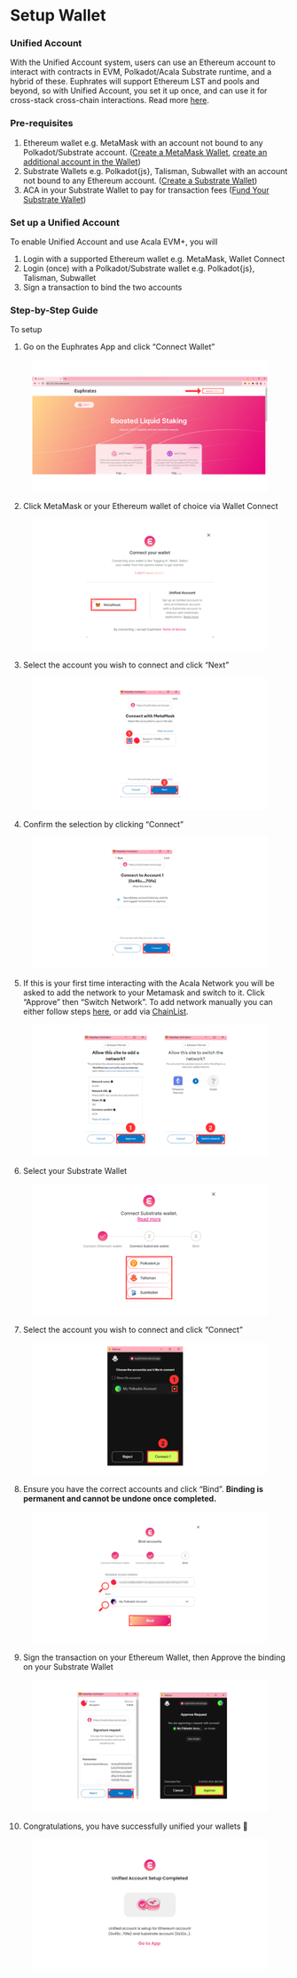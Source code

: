 # Setup Wallet

### Unified Account

With the Unified Account system, users can use an Ethereum account to interact with contracts in EVM, Polkadot/Acala Substrate runtime, and a hybrid of these. Euphrates will support Ethereum LST and pools and beyond, so with Unified Account, you set it up once, and can use it for cross-stack cross-chain interactions. Read more [here](./#unified-account).

### Pre-requisites

1. Ethereum wallet e.g. MetaMask with an account not bound to any Polkadot/Substrate account. ([Create a MetaMask Wallet](https://support.metamask.io/hc/en-us/articles/360015489531-Getting-started-with-MetaMask), [create an additional account in the Wallet](https://support.metamask.io/hc/en-us/articles/360015289452-How-to-create-an-additional-account-in-your-wallet))
2. Substrate Wallets e.g. Polkadot{js}, Talisman, Subwallet with an account not bound to any Ethereum account. ([Create a Substrate Wallet](https://wiki.acala.network/get-started/acala-network/acala-account/account-generation))
3. ACA in your Substrate Wallet to pay for transaction fees ([Fund Your Substrate Wallet](https://wiki.acala.network/integrate/integration/token-transfer))

### Set up a Unified Account

To enable Unified Account and use Acala EVM+, you will

1. Login with a supported Ethereum wallet e.g. MetaMask, Wallet Connect
2. Login (once) with a Polkadot/Substrate wallet e.g. Polkadot{js}, Talisman, Subwallet
3. Sign a transaction to bind the two accounts

### Step-by-Step Guide

To setup

1. Go on the Euphrates App and click “Connect Wallet”

<figure><img src="../../.gitbook/assets/image (5).png" alt=""><figcaption></figcaption></figure>

2. Click MetaMask or your Ethereum wallet of choice via Wallet Connect

<figure><img src="../../.gitbook/assets/image (6).png" alt=""><figcaption></figcaption></figure>

3. Select the account you wish to connect and click “Next”

<figure><img src="../../.gitbook/assets/image (7).png" alt=""><figcaption></figcaption></figure>

4. Confirm the selection by clicking “Connect”

<figure><img src="../../.gitbook/assets/30.png" alt=""><figcaption></figcaption></figure>

5. If this is your first time interacting with the Acala Network you will be asked to add the network to your Metamask and switch to it. Click “Approve” then “Switch Network”. To add network manually you can either follow steps [here](https://wiki.acala.network/build/development-guide/smart-contracts/get-started-evm/connect-to-a-node/use-metamask-with-evm+), or add via [ChainList](https://chainlist.org/?search=acala).

<figure><img src="../../.gitbook/assets/image (8).png" alt=""><figcaption></figcaption></figure>

6. Select your Substrate Wallet

<figure><img src="../../.gitbook/assets/image (9).png" alt=""><figcaption></figcaption></figure>

7. Select the account you wish to connect and click “Connect”

<figure><img src="../../.gitbook/assets/image (10).png" alt=""><figcaption></figcaption></figure>

8. Ensure you have the correct accounts and click “Bind”. **Binding is permanent and cannot be undone once completed.**

<figure><img src="../../.gitbook/assets/image (11).png" alt=""><figcaption></figcaption></figure>

9. Sign the transaction on your Ethereum Wallet, then Approve the binding on your Substrate Wallet

<figure><img src="../../.gitbook/assets/image (12).png" alt=""><figcaption></figcaption></figure>

10. Congratulations, you have successfully unified your wallets 🎉

<figure><img src="../../.gitbook/assets/Unified account.png" alt=""><figcaption></figcaption></figure>
